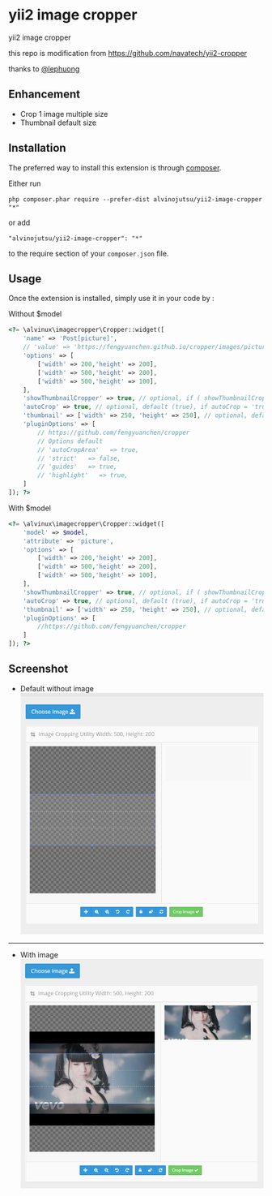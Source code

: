 yii2 image cropper
==================
yii2 image cropper

this repo is modification from https://github.com/navatech/yii2-cropper

thanks to [@lephuong](https://github.com/phuong17889)

Enhancement
------------
- Crop 1 image multiple size
- Thumbnail default size


Installation
------------

The preferred way to install this extension is through [composer](http://getcomposer.org/download/).

Either run

```
php composer.phar require --prefer-dist alvinojutsu/yii2-image-cropper "*"
```

or add

```
"alvinojutsu/yii2-image-cropper": "*"
```

to the require section of your `composer.json` file.


Usage
-----

Once the extension is installed, simply use it in your code by  :

Without $model
```php           
<?= \alvinux\imagecropper\Cropper::widget([
    'name' => 'Post[picture]',
    // 'value' => 'https://fengyuanchen.github.io/cropper/images/picture.jpg', // Default blank image if not sett
    'options' => [
        ['width' => 200,'height' => 200],
        ['width' => 500,'height' => 200],
        ['width' => 500,'height' => 100],
    ],
    'showThumbnailCropper' => true, // optional, if ( showThumbnailCropper == false && autoCrop == true ) then 'hidden' else 'show',
    'autoCrop' => true, // optional, default (true), if autoCrop = 'true' there is no "Crop Image" button, if set false then you have to click 'Crop Image' button to get value
    'thumbnail' => ['width' => 250, 'height' => 250], // optional, default 150 x 150
    'pluginOptions' => [
        // https://github.com/fengyuanchen/cropper
        // Options default
        // 'autoCropArea'   => true,
        // 'strict'   => false,
        // 'guides'   => true,
        // 'highlight'   => true,
    ]
]); ?>
```

With $model
```php
<?= \alvinux\imagecropper\Cropper::widget([
    'model' => $model,
    'attribute' => 'picture',
    'options' => [
        ['width' => 200,'height' => 200],
        ['width' => 500,'height' => 200],
        ['width' => 500,'height' => 100],
    ],
    'showThumbnailCropper' => true, // optional, if ( showThumbnailCropper == false && autoCrop == true ) then 'hidden' else 'show',
    'autoCrop' => true, // optional, default (true), if autoCrop = 'true' there is no "Crop Image" button, if set false then you have to click 'Crop Image' button to get value
    'thumbnail' => ['width' => 250, 'height' => 250], // optional, default 150 x 150
    'pluginOptions' => [
        //https://github.com/fengyuanchen/cropper
    ]
]); ?>
```

Screenshot
------------

- Default without image <br/>
![without image](/screenshot/screencapture-none-1494417907850.png?raw=true "image empty") 
***

- With image <br/>
![with image](/screenshot/screencapture-true-1494417965449.png?raw=true "image selected")

